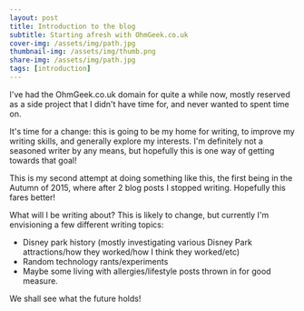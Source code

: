 ```yaml
---
layout: post
title: Introduction to the blog
subtitle: Starting afresh with OhmGeek.co.uk
cover-img: /assets/img/path.jpg
thumbnail-img: /assets/img/thumb.png
share-img: /assets/img/path.jpg
tags: [introduction]
---
```


I've had the OhmGeek.co.uk domain for quite a while now, mostly reserved as a side project that I didn't have time for, and never wanted to spent time on.

It's time for a change: this is going to be my home for writing, to improve my writing skills, and generally explore my interests. I'm definitely not a
seasoned writer by any means, but hopefully this is one way of getting towards that goal!

This is my second attempt at doing something like this, the first being in the Autumn of 2015, where after 2 blog posts I stopped writing. Hopefully this fares better!

What will I be writing about? This is likely to change, but currently I'm envisioning a few different writing topics:

- Disney park history (mostly investigating various Disney Park attractions/how they worked/how I think they worked/etc)
- Random technology rants/experiments
- Maybe some living with allergies/lifestyle posts thrown in for good measure.

We shall see what the future holds!


